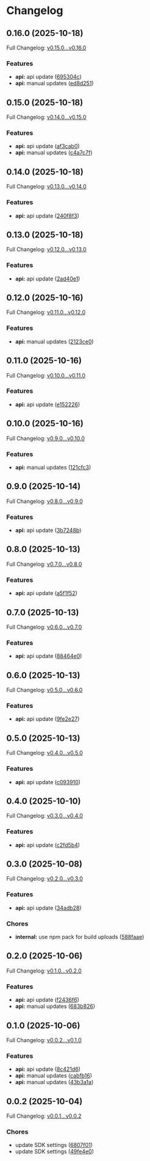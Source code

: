 # Changelog

## 0.16.0 (2025-10-18)

Full Changelog: [v0.15.0...v0.16.0](https://github.com/bountylaboratories/typescript-sdk/compare/v0.15.0...v0.16.0)

### Features

* **api:** api update ([695304c](https://github.com/bountylaboratories/typescript-sdk/commit/695304ccc5a9c4ba930e01fe84efe8740ef5e6c7))
* **api:** manual updates ([ed8d251](https://github.com/bountylaboratories/typescript-sdk/commit/ed8d251271643a06f20d2bb477e1b0c3dd8412ac))

## 0.15.0 (2025-10-18)

Full Changelog: [v0.14.0...v0.15.0](https://github.com/bountylaboratories/typescript-sdk/compare/v0.14.0...v0.15.0)

### Features

* **api:** api update ([af3cab0](https://github.com/bountylaboratories/typescript-sdk/commit/af3cab0fe019a1b72877cf355c94fa94c5ca8b4f))
* **api:** manual updates ([c4a7c7f](https://github.com/bountylaboratories/typescript-sdk/commit/c4a7c7f78d554a1fff498bf8845017d0ed2e7d24))

## 0.14.0 (2025-10-18)

Full Changelog: [v0.13.0...v0.14.0](https://github.com/bountylaboratories/typescript-sdk/compare/v0.13.0...v0.14.0)

### Features

* **api:** api update ([240f8f3](https://github.com/bountylaboratories/typescript-sdk/commit/240f8f33e728078609210e5a3dcc9c8891421293))

## 0.13.0 (2025-10-18)

Full Changelog: [v0.12.0...v0.13.0](https://github.com/bountylaboratories/typescript-sdk/compare/v0.12.0...v0.13.0)

### Features

* **api:** api update ([2ad40e1](https://github.com/bountylaboratories/typescript-sdk/commit/2ad40e1b298a50f7a48d1a96ce74c8455e47e977))

## 0.12.0 (2025-10-16)

Full Changelog: [v0.11.0...v0.12.0](https://github.com/bountylaboratories/typescript-sdk/compare/v0.11.0...v0.12.0)

### Features

* **api:** manual updates ([2123ce0](https://github.com/bountylaboratories/typescript-sdk/commit/2123ce085f30cc2ea69af18e5dbd185c46f646a5))

## 0.11.0 (2025-10-16)

Full Changelog: [v0.10.0...v0.11.0](https://github.com/bountylaboratories/typescript-sdk/compare/v0.10.0...v0.11.0)

### Features

* **api:** api update ([e152226](https://github.com/bountylaboratories/typescript-sdk/commit/e152226a83da511c6d457678dbd44b911e74bf45))

## 0.10.0 (2025-10-16)

Full Changelog: [v0.9.0...v0.10.0](https://github.com/bountylaboratories/typescript-sdk/compare/v0.9.0...v0.10.0)

### Features

* **api:** manual updates ([121cfc3](https://github.com/bountylaboratories/typescript-sdk/commit/121cfc375677f6dc0156e66c82ce24b9c1abce44))

## 0.9.0 (2025-10-14)

Full Changelog: [v0.8.0...v0.9.0](https://github.com/bountylaboratories/typescript-sdk/compare/v0.8.0...v0.9.0)

### Features

* **api:** api update ([3b7248b](https://github.com/bountylaboratories/typescript-sdk/commit/3b7248b294a9beb21d207769840fcaa6647ec9f4))

## 0.8.0 (2025-10-13)

Full Changelog: [v0.7.0...v0.8.0](https://github.com/bountylaboratories/typescript-sdk/compare/v0.7.0...v0.8.0)

### Features

* **api:** api update ([a5f1f52](https://github.com/bountylaboratories/typescript-sdk/commit/a5f1f5297bedb4187015a7555de0e36d893f8130))

## 0.7.0 (2025-10-13)

Full Changelog: [v0.6.0...v0.7.0](https://github.com/bountylaboratories/typescript-sdk/compare/v0.6.0...v0.7.0)

### Features

* **api:** api update ([88464e0](https://github.com/bountylaboratories/typescript-sdk/commit/88464e08d8e1fe66f2ab53a442b003f6c6482705))

## 0.6.0 (2025-10-13)

Full Changelog: [v0.5.0...v0.6.0](https://github.com/bountylaboratories/typescript-sdk/compare/v0.5.0...v0.6.0)

### Features

* **api:** api update ([9fe2e27](https://github.com/bountylaboratories/typescript-sdk/commit/9fe2e27c994dbb0818cf1e75264f5333abb74389))

## 0.5.0 (2025-10-13)

Full Changelog: [v0.4.0...v0.5.0](https://github.com/bountylaboratories/typescript-sdk/compare/v0.4.0...v0.5.0)

### Features

* **api:** api update ([c093910](https://github.com/bountylaboratories/typescript-sdk/commit/c093910c31b6c7e23620a27367c6bd7a87be7977))

## 0.4.0 (2025-10-10)

Full Changelog: [v0.3.0...v0.4.0](https://github.com/bountylaboratories/typescript-sdk/compare/v0.3.0...v0.4.0)

### Features

* **api:** api update ([c2fd5b4](https://github.com/bountylaboratories/typescript-sdk/commit/c2fd5b4ae2f1c54fa809efcd8f70396282c719c3))

## 0.3.0 (2025-10-08)

Full Changelog: [v0.2.0...v0.3.0](https://github.com/bountylaboratories/typescript-sdk/compare/v0.2.0...v0.3.0)

### Features

* **api:** api update ([34adb28](https://github.com/bountylaboratories/typescript-sdk/commit/34adb28e119b3b2e2934cccb18c7b784fcd60292))


### Chores

* **internal:** use npm pack for build uploads ([588faae](https://github.com/bountylaboratories/typescript-sdk/commit/588faae4eeb890390414e6e8a48c319d6506a4af))

## 0.2.0 (2025-10-06)

Full Changelog: [v0.1.0...v0.2.0](https://github.com/bountylaboratories/typescript-sdk/compare/v0.1.0...v0.2.0)

### Features

* **api:** api update ([f2436f6](https://github.com/bountylaboratories/typescript-sdk/commit/f2436f616175aefe807274d0edc224fcc6e16d86))
* **api:** manual updates ([683b826](https://github.com/bountylaboratories/typescript-sdk/commit/683b8264936c39813d046fd441f4bfc4295bbb5f))

## 0.1.0 (2025-10-06)

Full Changelog: [v0.0.2...v0.1.0](https://github.com/bountylaboratories/typescript-sdk/compare/v0.0.2...v0.1.0)

### Features

* **api:** api update ([8c421d6](https://github.com/bountylaboratories/typescript-sdk/commit/8c421d65892a6702092b8c6639ca7101a589a3da))
* **api:** manual updates ([cabfb16](https://github.com/bountylaboratories/typescript-sdk/commit/cabfb168d8670cbd51ecee3c1a6c20a7e9890d1d))
* **api:** manual updates ([43b3a1a](https://github.com/bountylaboratories/typescript-sdk/commit/43b3a1a94ca496719351421c841f21a78f8526c1))

## 0.0.2 (2025-10-04)

Full Changelog: [v0.0.1...v0.0.2](https://github.com/bountylaboratories/typescript-sdk/compare/v0.0.1...v0.0.2)

### Chores

* update SDK settings ([6807f01](https://github.com/bountylaboratories/typescript-sdk/commit/6807f010d1b488dc16cb816b58ebc7e2a1577e9f))
* update SDK settings ([49fe4e0](https://github.com/bountylaboratories/typescript-sdk/commit/49fe4e083e67eb8779f814a1c3d55c7372ae6965))
